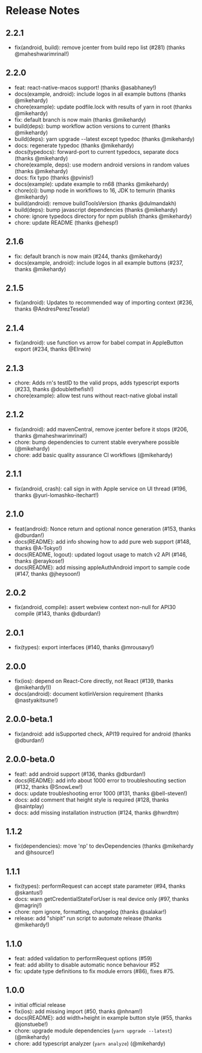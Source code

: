 <!-- markdownlint-disable MD024 MD034 MD033 -->

# Release Notes

## 2.2.1
- fix(android, build): remove jcenter from build repo list (#281) (thanks @maheshwarimrinal!)

## 2.2.0
- feat: react-native-macos support! (thanks @asabhaney!) 
- docs(example, android): include logos in all example buttons (thanks @mikehardy)
- chore(example): update podfile.lock with results of yarn in root (thanks @mikehardy)
- fix: default branch is now main (thanks @mikehardy)
- build(deps): bump workflow action versions to current (thanks @mikehardy)
- build(deps): yarn upgrade --latest except typedoc (thanks @mikehardy)
- docs: regenerate typedoc (thanks @mikehardy)
- docs(typedocs): forward-port to current typedocs, separate docs (thanks @mikehardy)
- chore(example, deps): use modern android versions in random values (thanks @mikehardy)
- docs: fix typo (thanks @pvinis!)
- docs(example): update example to rn68 (thanks @mikehardy)
- chore(ci): bump node in workflows to 16, JDK to temurin (thanks @mikehardy)
- build(android): remove buildToolsVersion (thanks @dulmandakh)
- build(deps): bump javascript dependencies (thanks @mikehardy)
- chore: ignore typedocs directory for npm publish (thanks @mikehardy)
- chore: update README (thanks @ehesp!)

## 2.1.6

- fix: default branch is now main (#244, thanks @mikehardy)
- docs(example, android): include logos in all example buttons (#237, thanks @mikehardy)

## 2.1.5

- fix(android): Updates to recommended way of importing context (#236, thanks @AndresPerezTesela!)

## 2.1.4

- fix(android): use function vs arrow for babel compat in AppleButton export (#234, thanks @EIrwin)

## 2.1.3

- chore: Adds rn's testID to the valid props, adds typescript exports (#233, thanks @doublethefish!)
- chore(example): allow test runs without react-native global install

## 2.1.2

- fix(android): add mavenCentral, remove jcenter before it stops (#206, thanks @maheshwarimrinal!)
- chore: bump dependencies to current stable everywhere possible (@mikehardy)
- chore: add basic quality assurance CI workflows (@mikehardy)

## 2.1.1

- fix(android, crash): call sign in with Apple service on UI thread (#196, thanks @yuri-lomashko-itechart!)

## 2.1.0

- feat(android): Nonce return and optional nonce generation (#153, thanks @dburdan!)
- docs(README): add info showing how to add pure web support (#148, thanks @A-Tokyo!)
- docs(README, logout): updated logout usage to match v2 API (#146, thanks @eraykose!)
- docs(README): add missing appleAuthAndroid import to sample code (#147, thanks @jheysoon!)

## 2.0.2

- fix(android, compile): assert webview context non-null for API30 compile (#143, thanks @dburdan!)

## 2.0.1

- fix(types): export interfaces (#140, thanks @mrousavy!)

## 2.0.0

- fix(ios): depend on React-Core directly, not React (#139, thanks @mikehardy!))
- docs(android): document kotlinVersion requirement (thanks @nastyakitsune!)

## 2.0.0-beta.1

- fix(android: add isSupported check, API19 required for android (thanks @dburdan!)

## 2.0.0-beta.0

- feat!: add android support (#136, thanks @dburdan!)
- docs(README): add info about 1000 error to troubleshouting section (#132, thanks @SnowLew!)
- docs: update troubleshooting error 1000 (#131, thanks @bell-steven!)
- docs: add comment that height style is required (#128, thanks @saintplay)
- docs: add missing installation instruction (#124, thanks @hwrdtm)

## 1.1.2

- fix(dependencies): move 'np' to devDependencies (thanks @mikehardy and @hsource!)

## 1.1.1

- fix(types): performRequest can accept state parameter (#94, thanks @skantus!)
- docs: warn getCredentialStateForUser is real device only (#97, thanks @magrinj!)
- chore: npm ignore, formatting, changelog (thanks @salakar!)
- release: add "shipit" run script to automate release (thanks @mikehardy!)

## 1.1.0

- feat: added validation to performRequest options (#59)
- feat: add ability to disable automatic nonce behaviour #52
- fix: update type definitions to fix module errors (#86), fixes #75.

## 1.0.0

- initial official release
- fix(ios): add missing import (#50, thanks @nhnam!)
- docs(README): add width+height in example button style (#55, thanks @jonstuebe!)
- chore: upgrade module dependencies (`yarn upgrade --latest`) (@mikehardy)
- chore: add typescript analyzer (`yarn analyze`) (@mikehardy)
